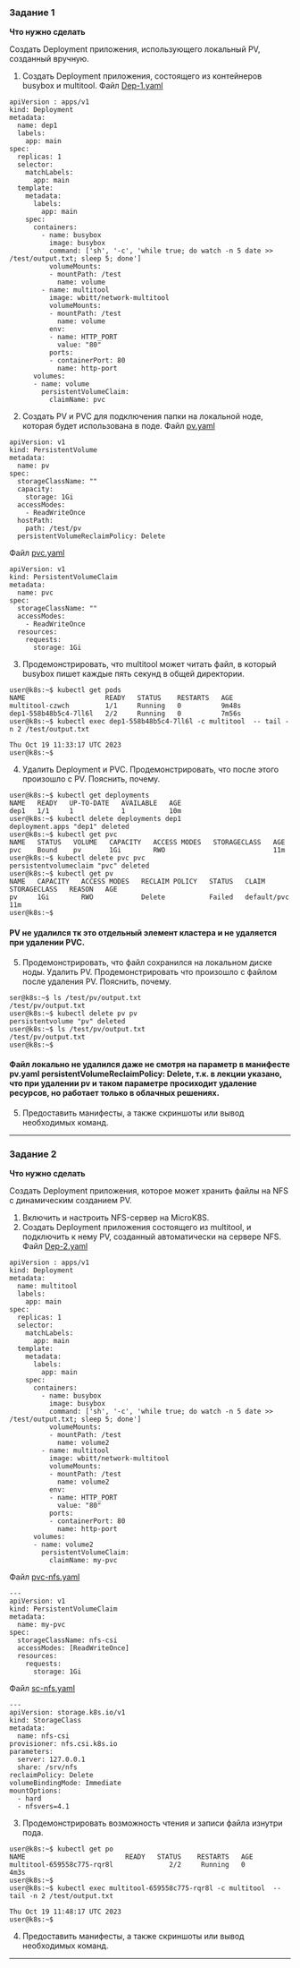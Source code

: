 ### Задание 1

**Что нужно сделать**

Создать Deployment приложения, использующего локальный PV, созданный вручную.

1. Создать Deployment приложения, состоящего из контейнеров busybox и multitool.
Файл [Dep-1.yaml](./Dep-1.yaml)
```
apiVersion : apps/v1
kind: Deployment
metadata:
  name: dep1
  labels:
    app: main
spec:
  replicas: 1
  selector:
    matchLabels:
      app: main
  template:
    metadata:
      labels:
        app: main
    spec:
      containers:
        - name: busybox
          image: busybox
          command: ['sh', '-c', 'while true; do watch -n 5 date >> /test/output.txt; sleep 5; done']
          volumeMounts:
          - mountPath: /test
            name: volume
        - name: multitool
          image: wbitt/network-multitool
          volumeMounts:
          - mountPath: /test
            name: volume
          env:
          - name: HTTP_PORT
            value: "80"
          ports:
          - containerPort: 80
            name: http-port
      volumes:
      - name: volume
        persistentVolumeClaim:
          claimName: pvc

```
2. Создать PV и PVC для подключения папки на локальной ноде, которая будет использована в поде.
Файл [pv.yaml](./pv.yaml)
```
apiVersion: v1
kind: PersistentVolume
metadata:
  name: pv
spec:
  storageClassName: ""
  capacity:
    storage: 1Gi
  accessModes:
    - ReadWriteOnce
  hostPath:
    path: /test/pv
  persistentVolumeReclaimPolicy: Delete
```
Файл [pvc.yaml](./pvc.yaml)
```
apiVersion: v1
kind: PersistentVolumeClaim
metadata:
  name: pvc
spec:
  storageClassName: ""
  accessModes:
    - ReadWriteOnce
  resources:
    requests:
      storage: 1Gi
```
3. Продемонстрировать, что multitool может читать файл, в который busybox пишет каждые пять секунд в общей директории. 
```
user@k8s:~$ kubectl get pods
NAME                    READY   STATUS    RESTARTS   AGE
multitool-czwch         1/1     Running   0          9m48s
dep1-558b48b5c4-7ll6l   2/2     Running   0          7m56s
user@k8s:~$ kubectl exec dep1-558b48b5c4-7ll6l -c multitool  -- tail -n 2 /test/output.txt

Thu Oct 19 11:33:17 UTC 2023
user@k8s:~$ 
```
4. Удалить Deployment и PVC. Продемонстрировать, что после этого произошло с PV. Пояснить, почему.
```
user@k8s:~$ kubectl get deployments
NAME   READY   UP-TO-DATE   AVAILABLE   AGE
dep1   1/1     1            1           10m
user@k8s:~$ kubectl delete deployments dep1 
deployment.apps "dep1" deleted
user@k8s:~$ kubectl get pvc
NAME   STATUS   VOLUME   CAPACITY   ACCESS MODES   STORAGECLASS   AGE
pvc    Bound    pv       1Gi        RWO                           11m
user@k8s:~$ kubectl delete pvc pvc
persistentvolumeclaim "pvc" deleted
user@k8s:~$ kubectl get pv
NAME   CAPACITY   ACCESS MODES   RECLAIM POLICY   STATUS   CLAIM         STORAGECLASS   REASON   AGE
pv     1Gi        RWO            Delete           Failed   default/pvc                           11m
user@k8s:~$ 
```
#### PV не удалился тк это отдельный элемент кластера и не удаляется при удалении PVC.

5. Продемонстрировать, что файл сохранился на локальном диске ноды. Удалить PV.  Продемонстрировать что произошло с файлом после удаления PV. Пояснить, почему.
```
ser@k8s:~$ ls /test/pv/output.txt
/test/pv/output.txt
user@k8s:~$ kubectl delete pv pv
persistentvolume "pv" deleted
user@k8s:~$ ls /test/pv/output.txt
/test/pv/output.txt
user@k8s:~$ 

```
#### Файл локально не удалился даже не смотря на параметр в манифесте pv.yaml persistentVolumeReclaimPolicy: Delete, т.к. в лекции указано, что при удалении pv и таком параметре просиходит удаление ресурсов, но работает только в облачных решениях.

5. Предоставить манифесты, а также скриншоты или вывод необходимых команд.

------

### Задание 2

**Что нужно сделать**

Создать Deployment приложения, которое может хранить файлы на NFS с динамическим созданием PV.

1. Включить и настроить NFS-сервер на MicroK8S.
2. Создать Deployment приложения состоящего из multitool, и подключить к нему PV, созданный автоматически на сервере NFS.
Файл [Dep-2.yaml](./Dep-2.yaml)
```
apiVersion : apps/v1
kind: Deployment
metadata:
  name: multitool
  labels:
    app: main
spec:
  replicas: 1
  selector:
    matchLabels:
      app: main
  template:
    metadata:
      labels:
        app: main
    spec:
      containers:
        - name: busybox
          image: busybox
          command: ['sh', '-c', 'while true; do watch -n 5 date >> /test/output.txt; sleep 5; done']
          volumeMounts:
          - mountPath: /test
            name: volume2
        - name: multitool
          image: wbitt/network-multitool
          volumeMounts:
          - mountPath: /test
            name: volume2
          env:
          - name: HTTP_PORT
            value: "80"
          ports:
          - containerPort: 80
            name: http-port
      volumes:
      - name: volume2
        persistentVolumeClaim:
          claimName: my-pvc
```
Файл [pvc-nfs.yaml](./pvc-nfs.yaml)
```
---
apiVersion: v1
kind: PersistentVolumeClaim
metadata:
  name: my-pvc
spec:
  storageClassName: nfs-csi
  accessModes: [ReadWriteOnce]
  resources:
    requests:
      storage: 1Gi
```
Файл [sc-nfs.yaml](./sc-nfs.yaml)
```
---
apiVersion: storage.k8s.io/v1
kind: StorageClass
metadata:
  name: nfs-csi
provisioner: nfs.csi.k8s.io
parameters:
  server: 127.0.0.1
  share: /srv/nfs
reclaimPolicy: Delete
volumeBindingMode: Immediate
mountOptions:
  - hard
  - nfsvers=4.1
```
3. Продемонстрировать возможность чтения и записи файла изнутри пода. 
```
user@k8s:~$ kubectl get po
NAME                         READY   STATUS    RESTARTS   AGE
multitool-659558c775-rqr8l              2/2     Running   0          4m3s
user@k8s:~$
user@k8s:~$ kubectl exec multitool-659558c775-rqr8l -c multitool  -- tail -n 2 /test/output.txt

Thu Oct 19 11:48:17 UTC 2023
user@k8s:~$ 
```

4. Предоставить манифесты, а также скриншоты или вывод необходимых команд.

------
